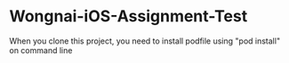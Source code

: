 # Wongnai-iOS-Assignment-Test

When you clone this project, you need to install podfile using "pod install" on command line
